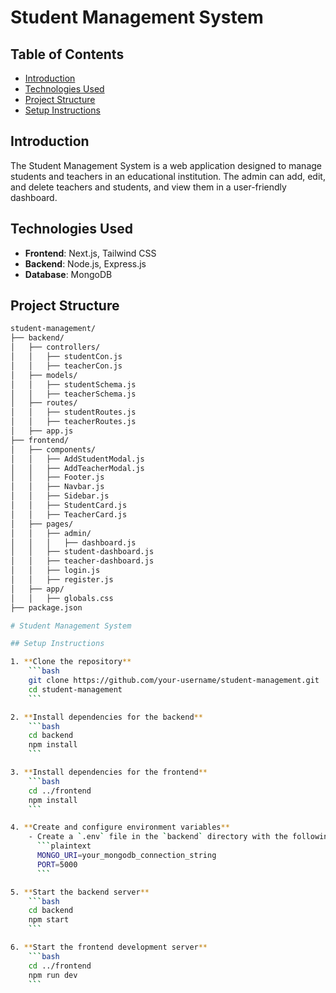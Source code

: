 # Student Management System

## Table of Contents

- [Introduction](#introduction)
- [Technologies Used](#technologies-used)
- [Project Structure](#project-structure)
- [Setup Instructions](#setup-instructions)

## Introduction

The Student Management System is a web application designed to manage students and teachers in an educational institution. The admin can add, edit, and delete teachers and students, and view them in a user-friendly dashboard.

## Technologies Used

- **Frontend**: Next.js, Tailwind CSS
- **Backend**: Node.js, Express.js
- **Database**: MongoDB

## Project Structure

```bash
student-management/
├── backend/
│   ├── controllers/
│   │   ├── studentCon.js
│   │   ├── teacherCon.js
│   ├── models/
│   │   ├── studentSchema.js
│   │   ├── teacherSchema.js
│   ├── routes/
│   │   ├── studentRoutes.js
│   │   ├── teacherRoutes.js
│   ├── app.js
├── frontend/
│   ├── components/
│   │   ├── AddStudentModal.js
│   │   ├── AddTeacherModal.js
│   │   ├── Footer.js
│   │   ├── Navbar.js
│   │   ├── Sidebar.js
│   │   ├── StudentCard.js
│   │   ├── TeacherCard.js
│   ├── pages/
│   │   ├── admin/
│   │   │   ├── dashboard.js
│   │   ├── student-dashboard.js
│   │   ├── teacher-dashboard.js
│   │   ├── login.js
│   │   ├── register.js
│   ├── app/
│   │   ├── globals.css
├── package.json

# Student Management System

## Setup Instructions

1. **Clone the repository**
    ```bash
    git clone https://github.com/your-username/student-management.git
    cd student-management
    ```

2. **Install dependencies for the backend**
    ```bash
    cd backend
    npm install
    ```

3. **Install dependencies for the frontend**
    ```bash
    cd ../frontend
    npm install
    ```

4. **Create and configure environment variables**
    - Create a `.env` file in the `backend` directory with the following content:
      ```plaintext
      MONGO_URI=your_mongodb_connection_string
      PORT=5000
      ```

5. **Start the backend server**
    ```bash
    cd backend
    npm start
    ```

6. **Start the frontend development server**
    ```bash
    cd ../frontend
    npm run dev
    ```
